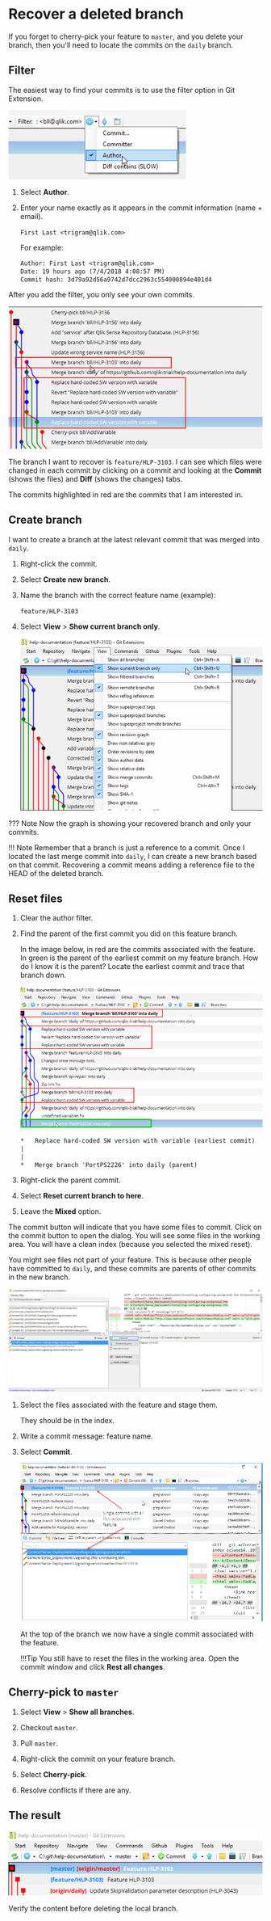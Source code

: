 # Recover a deleted branch

If you forget to cherry-pick your feature to `master`, and you delete your branch, then you'll need to locate the commits on the `daily` branch.

## Filter

The easiest way to find your commits is to use the filter option in Git Extension.

![filter](assets/images/filter.png)

1. Select **Author**.

1. Enter your name exactly as it appears in the commit information (name + email).

    `First Last <trigram@qlik.com>`

    For example:

    ```ASCII
    Author: First Last <trigram@qlik.com>
    Date: 19 hours ago (7/4/2018 4:08:57 PM)
    Commit hash: 3d79a92d56a9742d7dcc2963c554000894e401d4
    ```

After you add the filter, you only see your own commits.

![recover](assets/images/recover-graph.png)

The branch I want to recover is `feature/HLP-3103`. I can see which files were changed in each commit by clicking on a commit and looking at the **Commit** (shows the files) and **Diff** (shows the changes) tabs.

The commits highlighted in red are the commits that I am interested in.

## Create branch

I want to create a branch at the latest relevant commit that was merged into `daily`.

1. Right-click the commit.

1. Select **Create new branch**.

1. Name the branch with the correct feature name (example):

    `feature/HLP-3103`

1. Select **View** > **Show current branch only**.

    ![only](assets/images/saveonly.png)

??? Note
    Now the graph is showing your recovered branch and only your commits.

!!! Note
    Remember that a branch is just a reference to a commit. Once I located the last merge commit into `daily`, I can create a new branch based on that commit. Recovering a commit means adding a reference file to the HEAD of the deleted branch.

## Reset files

1. Clear the author filter.

1. Find the parent of the first commit you did on this feature branch.

    In the image below, in red are the commits associated with the feature. In green is the parent of the earliest commit on my feature branch. How do I know it is the parent? Locate the earliest commit and trace that branch down.

    ![parent](assets/images/parent.png)

    ```ASCII
    *   Replace hard-coded SW version with variable (earliest commit)
    |
    |
    *   Merge branch 'PortPS2226' into daily (parent)
    ```

1. Right-click the parent commit.

1. Select **Reset current branch to here**.

1. Leave the **Mixed** option.

The commit button will indicate that you have some files to commit. Click on the commit button to open the dialog. You will see some files in the working area. You will have a clean index (because you selected the mixed reset).

You might see files not part of your feature. This is because other people have committed to `daily`, and these commits are parents of other commits in the new branch.

![asset](assets/images/recommit.png)

1. Select the files associated with the feature and stage them.

    They should be in the index.

1. Write a commit message: feature name.

1. Select **Commit**.

    ![recommit](assets/images/recommit1.png)

    At the top of the branch we now have a single commit associated with the feature.

    !!!Tip
        You still have to reset the files in the working area. Open the commit window and click
        **Rest all changes**.

## Cherry-pick to `master`

1. Select **View** > **Show all branches**.

1. Checkout `master`.

1. Pull `master`.

1. Right-click the commit on your feature branch.

1. Select **Cherry-pick**.

1. Resolve conflicts if there are any.

## The result

![picked](assets/images/picked.png)

Verify the content before deleting the local branch.